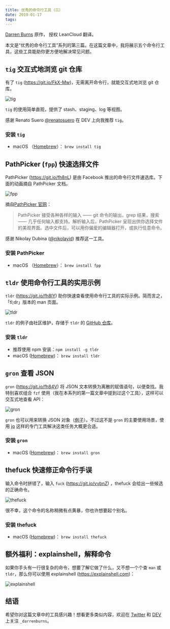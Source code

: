 ```yaml
---
title: 优秀的命令行工具（三）
date: 2019-01-17
tags:
---
```



[Darren Burns] 原作， 授权 LeanCloud 翻译。

[Darren Burns]: https://darrenburns.net/posts/more-tools/

本文是“优秀的命令行工具”系列的第三篇。在这篇文章中，我将展示五个命令行工具，这些工具能助你更方便地解决常见问题。

## `tig` 交互式地浏览 git 仓库

有了 `tig` (<https://git.io/FkX-Mw>)，无需离开命令行，就能交互式地浏览 git 仓库。

![tig](https://darrenburns.net/tig-cb475140e22bbb7f227d7e03f9050556.gif)

`tig` 的使用简单直观，提供了 stash、staging、log 等视图。

感谢 Renato Suero [@renatosuero] 在 DEV 上向我推荐 `tig`。

[@renatosuero]: https://twitter.com/renatosuero

### 安装 `tig`

- macOS （[Homebrew]）： `brew install tig`

[Homebrew]: https://brew.sh/

## PathPicker (`fpp`) 快速选择文件

PathPicker (<https://git.io/fh8nL>) 是由 Facebook 推出的命令行文件速选库。下面的动画摘自 PathPicker 文档。

![fpp](https://darrenburns.net/fpp-217fdcd6bcffaa605df85f31e8d84d79.gif)

摘自[PathPicker 官网]：

> PathPicker 接受各种各样的输入 —— git 命令的输出，grep 结果，搜索 —— 几乎任何输入都支持。解析输入后，PathPicker 呈现出供你选择文件的美观界面。选中文件后，可以用你偏爱的编辑器打开，或执行任意命令。

[PathPicker 官网]: http://facebook.github.io/PathPicker/

感谢 Nikolay Dubina ([@nikolayid]) 推荐这一工具。

[@nikolayid]: https://twitter.com/nikolayid

### 安装 PathPicker

- macOS （[Homebrew]）： `brew install fpp`

## `tldr` 使用命令行工具的实用示例

`tldr` (<https://git.io/fh8lY>) 助你快速查看使用命令行工具的实际示例。简而言之，「tl;dr」版本的 man 页面。

![tldr](https://darrenburns.net/tldr-2662bd95c1c70e53892d857a3ea990ce.gif)

`tldr` 的例子由社区维护，存储于 `tldr` 的 [GitHub 仓库][tldr-github]。

[tldr-github]: https://github.com/tldr-pages/tldr

### 安装 `tldr`

- 推荐使用 npm 安装：`npm install -g tldr`
- macOS ([Homebrew])： `brew install tldr`

## `gron` 查看 JSON

`gron` (<https://git.io/fh84V>) 将 JSON 文本转换为离散的赋值语句，以便查找。我特别喜欢组合 `fzf` 使用（我在本系列的第一篇文章中提到过这个工具），这样可以交互式地查看 API：

![gron](https://darrenburns.net/gron-with-fzf-40ffb9ae640c6b9e89fd95de3ad88b0e.gif)

`gron` 也可以用来转换 JSON 对象（[例子][gron-example]）。不过这不是 `gron` 的主要使用场景，使用 [jq] 这样的专门工具解决这类任务大概更合适。

[gron-example]: https://github.com/tomnomnom/gron/blob/master/ADVANCED.mkd
[jq]: https://stedolan.github.io/jq/

### 安装 `gron`

- macOS ([Homebrew])： `brew install gron`

## thefuck 快速修正命令行手误

输入命令时拼错了，输入 `fuck` (<https://git.io/vvbnZ>) ，thefuck 会给出一些候选的正确命令。

![thefuck](https://darrenburns.net/thefuck-7ed922a3cb4d321b0f872818ee3c5162.gif)

很不幸，这个命令的名称稍微有点黄暴，你也许想要起个别名。

### 安装 thefuck

- macOS ([Homebrew])： `brew install thefuck`

## 额外福利：explainshell，解释命令

如果你手头有一行很复杂的命令，想要了解它做了什么，又不想一个个查 `man` 或 `tldr`，那么你可以使用 explainshell (<https://explainshell.com>)：

![explainshell](https://darrenburns.net/static/explain_shell-0edc1706c18af98816645e6b2db89607-c83f1.png)

## 结语

希望你对这篇文章中的工具感兴趣！想看更多类似内容，欢迎在 [Twitter] 和 [DEV] 上关注 `_darrenburns`。

[Twitter]: https://twitter.com/_darrenburns
[DEV]: https://dev.to/_darrenburns